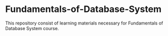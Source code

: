 # Fundamentals-of-Database-System
This repository consist of learning materials necessary for Fundamentals of Database System course.
